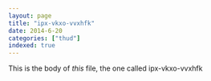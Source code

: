 ```yaml
---
layout: page
title: "ipx-vkxo-vvxhfk"
date: 2014-6-20
categories: ["thud"]
indexed: true
---
```

This is the body of _this_ file, the one called ipx-vkxo-vvxhfk
